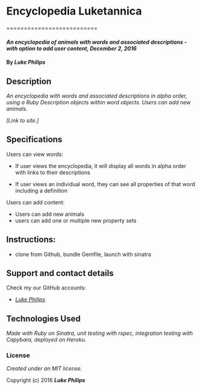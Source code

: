 # Encyclopedia Luketannica
==========================

#### _An encyclopedia of animals with words and associated descriptions - with option to add user content, December 2, 2016_

#### By _**Luke Philips**_

## Description

_An encyclopedia with words and associated descriptions in alpha order, using a Ruby Description objects within word objects. Users can add new animals._


_[Link to site.]_

## Specifications

Users can view words:
* If user views the encyclopedia, it will display all words in alpha order with links to their descriptions

* If user views an individual word, they can see all properties of that word including a definition

Users can add content:

* Users can add new animals
* users can add one or multiple new property sets


## Instructions:

* clone from Github, bundle Gemfile, launch with sinatra
## Support and contact details

Check my our GitHub accounts:
* _[Luke Philips](https://github.com/lukeephilips)_

## Technologies Used

_Made with Ruby on Sinatra, unit testing with rspec, integration testing with Capybara, deployed on Heroku._

### License

*Created under an MIT license.*

Copyright (c) 2016 **_Luke Philips_**
